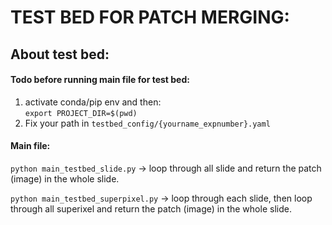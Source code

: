 
# TEST BED FOR PATCH MERGING: 

## About test bed:
#### Todo before running main file for test bed: 
1. activate conda/pip env and then:  
```export PROJECT_DIR=$(pwd)```  
2. Fix your path in ```testbed_config/{yourname_expnumber}.yaml```



#### Main file:
```python main_testbed_slide.py``` -> loop through all slide and return the patch (image) in the whole slide. 

```python main_testbed_superpixel.py``` -> loop through each slide, then loop through all superixel and return the patch (image) in the whole slide.



